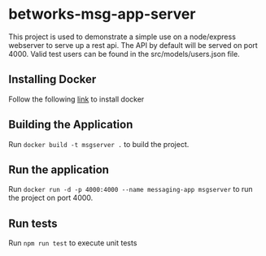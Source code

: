 # betworks-msg-app-server
This project is used to demonstrate a simple use on a node/express webserver to serve up a rest api.
The API by default will be served on port 4000. Valid test users can be found in the src/models/users.json file.

## Installing Docker
Follow the following [link](https://www.docker.com/get-started) to install docker

## Building the Application
Run `docker build -t msgserver .` to build the project.

## Run the application
Run `docker run -d -p 4000:4000 --name messaging-app msgserver` to run the project on port 4000.

## Run tests
Run `npm run test` to execute unit tests
